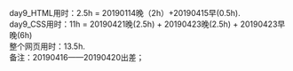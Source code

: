 day9_HTML用时：2.5h = 20190114晚（2h）+20190415早(0.5h).<br>
day9_CSS用时：11h = 20190421晚(2.5h) + 20190423晚(2.5h) + 20190423早晚(6h)<br>
整个网页用时：13.5h.<br>
备注：20190416——20190420出差；
